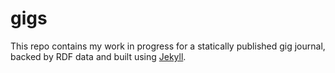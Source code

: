 # gigs

This repo contains my work in progress for a statically published gig journal, backed by RDF data and built using [Jekyll](http://jekyllrb.com/).

